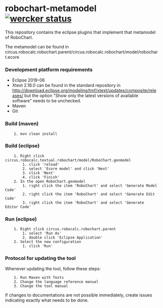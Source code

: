 # robochart-metamodel [![wercker status](https://app.wercker.com/status/d4e803180bb76499fd095643b434bfa4/s/master "wercker status")](https://app.wercker.com/project/byKey/d4e803180bb76499fd095643b434bfa4)
This repository contains the eclipse plugins that implement that metamodel of RoboChart.

The metamodel can be found in circus.robocalc.robochart.parent/circus.robocalc.robochart/model/robochart.ecore

### Development platform requirements ###

* Eclipse 2019-06
* Xtext 2.18.0 can be found in the standard repository in http://download.eclipse.org/modeling/tmf/xtext/updates/composite/releases/ but the option "Show only the latest versions of available software" needs to be unchecked. 
* Maven
* Git

### Build (maven) ###

        1. mvn clean install

### Build (eclipse) ###

        1. Right click circus.robocalc.textual.robochart/model/RoboChart.genmodel 
            1. click 'reload'
            2. select 'Ecore model' and click 'Next'
            3. click 'Next'
            4. click 'Finish'
        2. In the open RoboChart.genmodel      
            1. right click the item 'RoboChart' and select 'Generate Model Code'
            2. right click the item 'RoboChart' and select 'Generate Edit Code'
            3. right click the item 'RoboChart' and select 'Generate Editor Code'

### Run (eclipse) ###

        1. Right click circus.robocalc.robochart.parent
            1. select 'Run As'
            2. double click 'Eclipse Application'
        2. Select the new configuration
            1. click 'Run'
            
### Protocol for updating the tool ###

Whenever updating the tool, follow these steps:

        1. Run Maven with Tests
        2. Change the language reference manual
        3. Change the tool manual

If changes to documentations are not possible immediately, create issues indicating exactly what needs to be done.